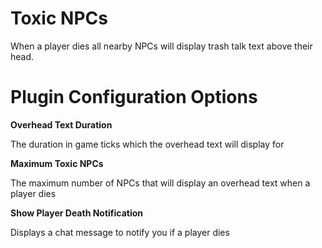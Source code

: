 # Toxic NPCs
When a player dies all nearby NPCs will display trash talk text above their head.

# Plugin Configuration Options
**Overhead Text Duration**

The duration in game ticks which the overhead text will display for

**Maximum Toxic NPCs**

The maximum number of NPCs that will display an overhead text when a player dies

**Show Player Death Notification**

Displays a chat message to notify you if a player dies
